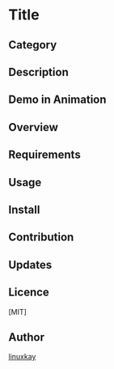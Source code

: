 # Title

## Category

## Description

## Demo in Animation

## Overview

## Requirements

## Usage

## Install

## Contribution

## Updates

## Licence
[MIT]

## Author

[linuxkay](https://github.com/linuxkay)
